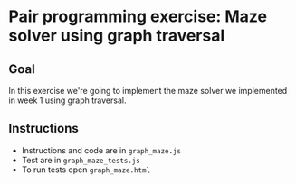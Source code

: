 # Pair programming exercise: Maze solver using graph traversal

## Goal

In this exercise we're going to implement the maze solver we implemented
in week 1 using graph traversal.

## Instructions

- Instructions and code are in `graph_maze.js`
- Test are in `graph_maze_tests.js`
- To run tests open `graph_maze.html`
